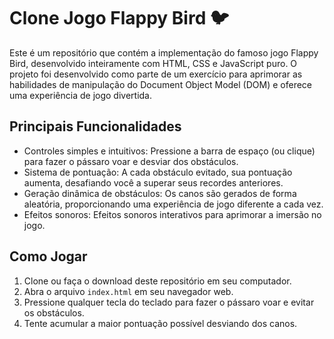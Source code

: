 # Clone Jogo Flappy Bird 🐦

Este é um repositório que contém a implementação do famoso jogo Flappy Bird, desenvolvido inteiramente com HTML, CSS e JavaScript puro. O projeto foi desenvolvido como parte de um exercício para aprimorar as habilidades de manipulação do Document Object Model (DOM) e oferece uma experiência de jogo divertida.

## Principais Funcionalidades 

- Controles simples e intuitivos: Pressione a barra de espaço (ou clique) para fazer o pássaro voar e desviar dos obstáculos.
- Sistema de pontuação: A cada obstáculo evitado, sua pontuação aumenta, desafiando você a superar seus recordes anteriores.
- Geração dinâmica de obstáculos: Os canos são gerados de forma aleatória, proporcionando uma experiência de jogo diferente a cada vez.
- Efeitos sonoros: Efeitos sonoros interativos para aprimorar a imersão no jogo.

## Como Jogar

1. Clone ou faça o download deste repositório em seu computador.
2. Abra o arquivo `index.html` em seu navegador web.
3. Pressione qualquer tecla do teclado para fazer o pássaro voar e evitar os obstáculos.
4. Tente acumular a maior pontuação possível desviando dos canos.